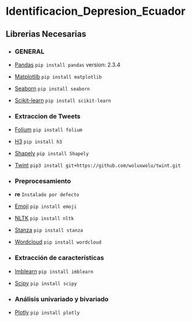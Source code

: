 # Identificacion_Depresion_Ecuador





## Librerias Necesarias

* ### GENERAL

* [Pandas](https://pypi.org/project/pandas/)
    `pip install pandas` version: 2.3.4
* [Matplotlib](https://matplotlib.org/stable/users/installing/index.html)
    `pip install matplotlib`
* [Seaborn](https://seaborn.pydata.org/installing.html)
    `pip install seaborn`
* [Scikit-learn](https://scikit-learn.org/stable/install.html)
    `pip install scikit-learn`
    

* ### Extraccion de Tweets

* [Folium](https://pypi.org/project/folium/)
    `pip install folium`
* [H3](https://h3geo.org/docs/installation/)
    `pip install h3`
* [Shapely](https://pypi.org/project/Shapely/)
    `pip install Shapely`
* [Twint](https://github.com/woluxwolu/twint.git)
    `pip3 install git+https://github.com/woluxwolu/twint.git`


* ### Preprocesamiento

* **re**
    `Instalado por defecto`
    
* [Emoji](https://pypi.org/project/emoji/)
    `pip install emoji`
* [NLTK](https://www.nltk.org/install.html)
    `pip install nltk`
* [Stanza](https://stanfordnlp.github.io/stanza/installation_usage.html)
    `pip install stanza`
* [Wordcloud](https://pypi.org/project/wordcloud/)
    `pip install wordcloud`


* ### Extracción de características

* [Imblearn](https://pypi.org/project/imblearn/)
    `pip install imblearn`
* [Scipy](https://pypi.org/project/scipy/)
    `pip install scipy`


* ### Análisis univariado y bivariado

* [Plotly](https://plotly.com/python/getting-started/)
    `pip install plotly`
